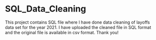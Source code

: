 # SQL_Data_Cleaning
This project contains SQL file where I have done data cleaning of layoffs data set for the year 2021. I have uploaded the cleaned file in SQL format and the original file is available in csv format.
Thank you!

